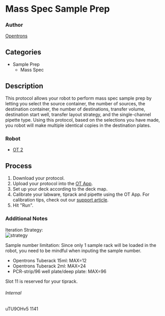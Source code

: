 # Mass Spec Sample Prep

### Author
[Opentrons](http://www.opentrons.com/)

## Categories
* Sample Prep
    * Mass Spec

## Description
This protocol allows your robot to perform mass spec sample prep by letting you select the source container, the number of sources, the destination container, the number of destinations, transfer volume, destination start well, transfer layout strategy, and the single-channel pipette type. Using this protocol, based on the selections you have made, you robot will make multiple identical copies in the destination plates.

### Robot
* [OT 2](https://opentrons.com/ot-2)

## Process
1. Download your protocol.
2. Upload your protocol into the [OT App](https://opentrons.com/ot-app).
3. Set up your deck according to the deck map.
4. Calibrate your labware, tiprack and pipette using the OT App. For calibration tips, check out our [support article](https://support.opentrons.com/ot-2/getting-started-software-setup/deck-calibration).
5. Hit "Run".

### Additional Notes
Iteration Strategy:  
![strategy](https://s3.amazonaws.com/opentrons-protocol-library-website/custom-README-images/1141-integrity-laboratories/strategy.png)

Sample number limitation:
Since only 1 sample rack will be loaded in the robot, you need to be mindful when inputing the sample number.
* Opentrons Tuberack 15ml: MAX=12
* Opentrons Tuberack 2ml: MAX=24
* PCR-strip/96 well plate/deep plate: MAX=96

Slot 11 is reserved for your tiprack.

###### Internal
uTU9OHv5
1141
